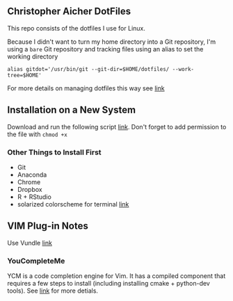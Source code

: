 ## Christopher Aicher DotFiles

This repo consists of the dotfiles I use for Linux.

Because I didn't want to turn my home directory into a Git repository, I'm using a `bare` Git repository and tracking files using an alias to set the working directory
```
alias gitdot='/usr/bin/git --git-dir=$HOME/dotfiles/ --work-tree=$HOME'
```

For more details on managing dotfiles this way see
[link](https://developer.atlassian.com/blog/2016/02/best-way-to-store-dotfiles-git-bare-repo/)


## Installation on a New System

Download and run the following script [link](https://gist.github.com/aicherc/8fd82fd29549135194bed3aa7d2d6484#file-dotfiles_install-sh).
Don't forget to add permission to the file with `chmod +x`

### Other Things to Install First
* Git
* Anaconda
* Chrome
* Dropbox
* R + RStudio
* solarized colorscheme for terminal [link](https://github.com/Anthony25/gnome-terminal-colors-solarized)


## VIM Plug-in Notes
Use Vundle [link](https://github.com/VundleVim/Vundle.vim)

### YouCompleteMe
YCM is a code completion engine for Vim.
It has a compiled component that requires a few steps to install (including installing cmake + python-dev tools).
See [link](https://github.com/Valloric/YouCompleteMe) for more detials.





